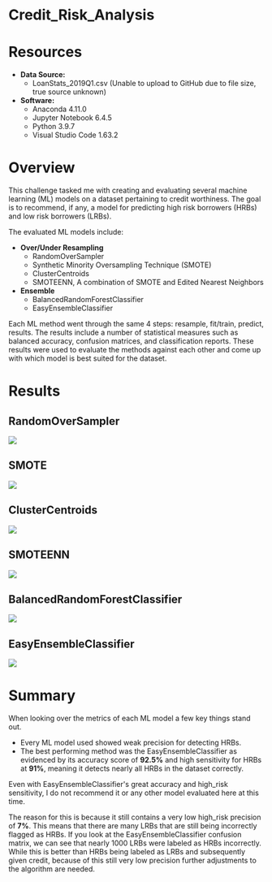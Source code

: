# **Credit_Risk_Analysis**

# **Resources**
*   **Data Source:** 
    *   LoanStats_2019Q1.csv (Unable to upload to GitHub due to file size, true source unknown)
*   **Software:**
    *   Anaconda 4.11.0
    *   Jupyter Notebook 6.4.5
    *   Python 3.9.7
    *   Visual Studio Code 1.63.2

# **Overview**
This challenge tasked me with creating and evaluating several machine learning (ML) models on a dataset pertaining to credit worthiness. The goal is to recommend, if any, a model for predicting high risk borrowers (HRBs) and low risk borrowers (LRBs).

The evaluated ML models include: 
*   **Over/Under Resampling**
    *   RandomOverSampler
    *   Synthetic Minority Oversampling Technique (SMOTE)
    *   ClusterCentroids
    *   SMOTEENN, A combination of SMOTE and Edited Nearest Neighbors
*   **Ensemble**
    *   BalancedRandomForestClassifier
    *   EasyEnsembleClassifier

Each ML method went through the same 4 steps: resample, fit/train, predict, results. The results include a number of statistical measures such as balanced accuracy, confusion matrices, and classification reports. These results were used to evaluate the methods against each other and come up with which model is best suited for the dataset.

# **Results**

## **RandomOverSampler**

![](img/os_ros.png)

## **SMOTE**

![](img/os_smote.png)

## **ClusterCentroids**

![](img/us_cc.png)

## **SMOTEENN**

![](img/comb_smoteenn.png)

## **BalancedRandomForestClassifier**

![](img/rnd_forest.png)

## **EasyEnsembleClassifier**

![](img/eec.png)

# **Summary**

When looking over the metrics of each ML model a few key things stand out. 

*   Every ML model used showed weak precision for detecting HRBs. 
*   The best performing method was the EasyEnsembleClassifier as evidenced by its accuracy score of **92.5%** and high sensitivity for HRBs at **91%**, meaning it detects nearly all HRBs in the dataset correctly.

Even with EasyEnsembleClassifier's great accuracy and high_risk sensitivity, I do not recommend it or any other model evaluated here at this time.

The reason for this is because it still contains a very low high_risk precision of **7%**. This means that there are many LRBs that are still being incorrectly flagged as HRBs. If you look at the EasyEnsembleClassifier confusion matrix, we can see that nearly 1000 LRBs were labeled as HRBs incorrectly. While this is better than HRBs being labeled as LRBs and subsequently given credit, because of this still very low precision further adjustments to the algorithm are needed.
